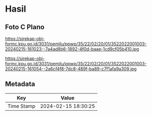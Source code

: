 # Hasil

## Foto C Plano

https://sirekap-obj-formc.kpu.go.id/3031/pemilu/ppwp/35/22/02/20/01/3522022001003-20240215-161023--7a4ad8b6-1892-4f0d-baae-1cd9cf05b410.jpg

https://sirekap-obj-formc.kpu.go.id/3031/pemilu/ppwp/35/22/02/20/01/3522022001003-20240215-161054--2a6cf4f8-7dc8-489f-ba89-c7f1afa9a309.jpg


## Metadata

| Key        | Value               |
| ---------- | ------------------- |
| Time Stamp | 2024-02-15 18:30:25 |



